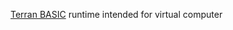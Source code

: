 [Terran BASIC](https://github.com/minjaesong/terran-basic-lua) runtime intended for virtual computer